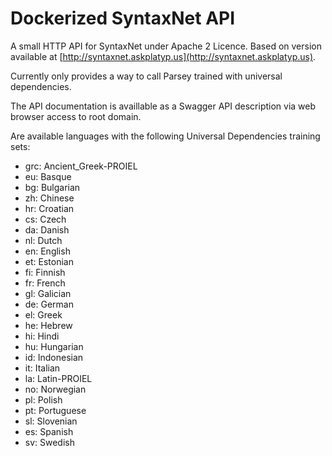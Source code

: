 Dockerized SyntaxNet API
========================

A small HTTP API for SyntaxNet under Apache 2 Licence.
Based on version available at [http://syntaxnet.askplatyp.us](http://syntaxnet.askplatyp.us).

Currently only provides a way to call Parsey trained with universal dependencies.

The API documentation is availlable as a Swagger API description via web browser access to root domain.

Are available languages with the following Universal Dependencies training sets:

* grc: Ancient_Greek-PROIEL
* eu: Basque
* bg: Bulgarian
* zh: Chinese
* hr: Croatian
* cs: Czech
* da: Danish
* nl: Dutch
* en: English
* et: Estonian
* fi: Finnish
* fr: French
* gl: Galician
* de: German
* el: Greek
* he: Hebrew
* hi: Hindi
* hu: Hungarian
* id: Indonesian
* it: Italian
* la: Latin-PROIEL
* no: Norwegian
* pl: Polish
* pt: Portuguese
* sl: Slovenian
* es: Spanish
* sv: Swedish


